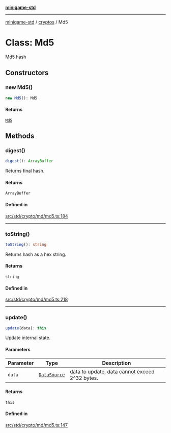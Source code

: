 [**minigame-std**](../../../README.md)

***

[minigame-std](../../../README.md) / [cryptos](../README.md) / Md5

# Class: Md5

Md5 hash

## Constructors

### new Md5()

```ts
new Md5(): Md5
```

#### Returns

[`Md5`](Md5.md)

## Methods

### digest()

```ts
digest(): ArrayBuffer
```

Returns final hash.

#### Returns

`ArrayBuffer`

#### Defined in

[src/std/crypto/md/md5.ts:184](https://github.com/JiangJie/minigame-std/blob/eeac001add8ab13d21bab6e48cf53f07cd0a9aad/src/std/crypto/md/md5.ts#L184)

***

### toString()

```ts
toString(): string
```

Returns hash as a hex string.

#### Returns

`string`

#### Defined in

[src/std/crypto/md/md5.ts:218](https://github.com/JiangJie/minigame-std/blob/eeac001add8ab13d21bab6e48cf53f07cd0a9aad/src/std/crypto/md/md5.ts#L218)

***

### update()

```ts
update(data): this
```

Update internal state.

#### Parameters

| Parameter | Type | Description |
| ------ | ------ | ------ |
| `data` | [`DataSource`](../../../type-aliases/DataSource.md) | data to update, data cannot exceed 2^32 bytes. |

#### Returns

`this`

#### Defined in

[src/std/crypto/md/md5.ts:147](https://github.com/JiangJie/minigame-std/blob/eeac001add8ab13d21bab6e48cf53f07cd0a9aad/src/std/crypto/md/md5.ts#L147)

